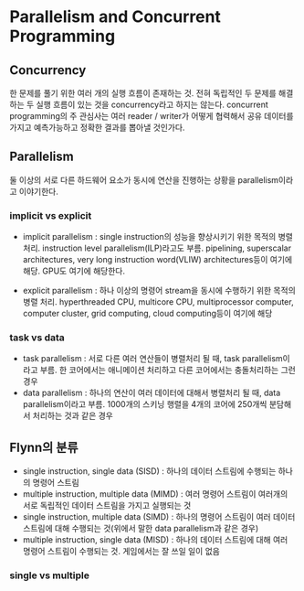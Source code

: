 # Parallelism and Concurrent Programming

## Concurrency

한 문제를 풀기 위한 여러 개의 실행 흐름이 존재하는 것. 전혀 독립적인 두 문제를 해결하는 두 실행 흐름이 있는 것을 concurrency라고 하지는 않는다. concurrent programming의 주 관심사는 여러 reader / writer가 어떻게 협력해서 공유 데이터를 가지고 예측가능하고 정확한 결과를 뽑아낼 것인가다.

## Parallelism

둘 이상의 서로 다른 하드웨어 요소가 동시에 연산을 진행하는 상황을 parallelism이라고 이야기한다. 

### implicit vs explicit

- implicit parallelism : single instruction의 성능을 향상시키기 위한 목적의 병렬 처리. instruction level parallelism(ILP)라고도 부름. pipelining, superscalar architectures, very long instruction word(VLIW) architectures등이 여기에 해당. GPU도 여기에 해당한다. 

- explicit parallelism : 하나 이상의 명령어 stream을 동시에 수행하기 위한 목적의 병렬 처리. hyperthreaded CPU, multicore CPU, multiprocessor computer, computer cluster, grid computing, cloud computing등이 여기에 해당

### task vs data

- task parallelism : 서로 다른 여러 연산들이 병렬처리 될 때, task parallelism이라고 부름. 한 코어에서는 애니메이션 처리하고 다른 코어에서는 충돌처리하는 그런 경우
- data parallelism : 하나의 연산이 여러 데이터에 대해서 병렬처리 될 때, data parallelism이라고 부름. 1000개의 스키닝 행렬을 4개의 코어에 250개씩 분담해서 처리하는 것과 같은 경우

## Flynn의 분류

- single instruction, single data (SISD) : 하나의 데이터 스트림에 수행되는 하나의 명령어 스트림
- multiple instruction, multiple data (MIMD) : 여러 명령어 스트림이 여러개의 서로 독립적인 데이터 스트림을 가지고 실행되는 것
- single instruction, multiple data (SIMD) : 하나의 명령어 스트림이 여러 데이터 스트림에 대해 수행되는 것(위에서 말한 data parallelism과 같은 경우)
- multiple instruction, single data (MISD) : 하나의 데이터 스트림에 대해 여러 명령어 스트림이 수행되는 것. 게임에서는 잘 쓰일 일이 없음

### single vs multiple

